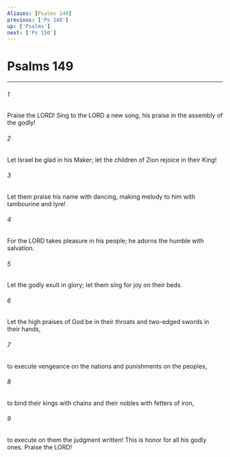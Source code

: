 ```yaml
---
Aliases: [Psalms 149]
previous: ['Ps 148']
up: ['Psalms']
next: ['Ps 150']
---
```

# Psalms 149

***

 

###### 1 
Praise the LORD! 
 Sing to the LORD a new song, 
 his praise in the assembly of the godly! 
 
 

###### 2 
Let Israel be glad in his Maker; 
 let the children of Zion rejoice in their King! 
 
 

###### 3 
Let them praise his name with dancing, 
 making melody to him with tambourine and lyre! 
 
 

###### 4 
For the LORD takes pleasure in his people; 
 he adorns the humble with salvation. 
 
 

###### 5 
Let the godly exult in glory; 
 let them sing for joy on their beds. 
 
 

###### 6 
Let the high praises of God be in their throats 
 and two-edged swords in their hands, 
 
 

###### 7 
to execute vengeance on the nations 
 and punishments on the peoples, 
 
 

###### 8 
to bind their kings with chains 
 and their nobles with fetters of iron, 
 
 

###### 9 
to execute on them the judgment written! 
 This is honor for all his godly ones. 
 Praise the LORD!
 
